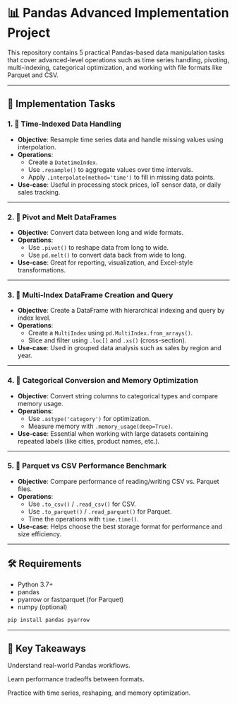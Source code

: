 # 📊 Pandas Advanced Implementation Project

This repository contains 5 practical Pandas-based data manipulation tasks that cover advanced-level operations such as time series handling, pivoting, multi-indexing, categorical optimization, and working with file formats like Parquet and CSV.

---

## 🔧 Implementation Tasks

### 1. 📅 Time-Indexed Data Handling
- **Objective**: Resample time series data and handle missing values using interpolation.
- **Operations**:
  - Create a `DatetimeIndex`.
  - Use `.resample()` to aggregate values over time intervals.
  - Apply `.interpolate(method='time')` to fill in missing data points.
- **Use-case**: Useful in processing stock prices, IoT sensor data, or daily sales tracking.

---

### 2. 🔄 Pivot and Melt DataFrames
- **Objective**: Convert data between long and wide formats.
- **Operations**:
  - Use `.pivot()` to reshape data from long to wide.
  - Use `pd.melt()` to convert data back from wide to long.
- **Use-case**: Great for reporting, visualization, and Excel-style transformations.

---

### 3. 🧮 Multi-Index DataFrame Creation and Query
- **Objective**: Create a DataFrame with hierarchical indexing and query by index level.
- **Operations**:
  - Create a `MultiIndex` using `pd.MultiIndex.from_arrays()`.
  - Slice and filter using `.loc[]` and `.xs()` (cross-section).
- **Use-case**: Used in grouped data analysis such as sales by region and year.

---

### 4. 🧠 Categorical Conversion and Memory Optimization
- **Objective**: Convert string columns to categorical types and compare memory usage.
- **Operations**:
  - Use `.astype('category')` for optimization.
  - Measure memory with `.memory_usage(deep=True)`.
- **Use-case**: Essential when working with large datasets containing repeated labels (like cities, product names, etc.).

---

### 5. 🏁 Parquet vs CSV Performance Benchmark
- **Objective**: Compare performance of reading/writing CSV vs. Parquet files.
- **Operations**:
  - Use `.to_csv()` / `.read_csv()` for CSV.
  - Use `.to_parquet()` / `.read_parquet()` for Parquet.
  - Time the operations with `time.time()`.
- **Use-case**: Helps choose the best storage format for performance and size efficiency.

---

## 🛠 Requirements

- Python 3.7+
- pandas
- pyarrow or fastparquet (for Parquet)
- numpy (optional)

```bash
pip install pandas pyarrow
```
---
## 📌 Key Takeaways
Understand real-world Pandas workflows.

Learn performance tradeoffs between formats.

Practice with time series, reshaping, and memory optimization.
